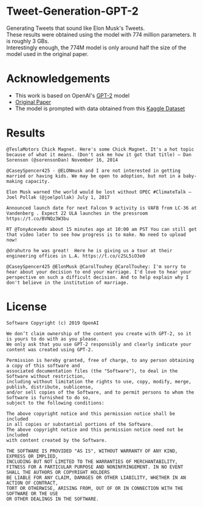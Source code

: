# Tweet-Generation-GPT-2
Generating Tweets that sound like Elon Musk's Tweets. <br/>
These results were obtained using the model with 774 million parameters. It is roughly 3 GBs. <br/>
Interestingly enough, the 774M model is only around half the size of the model used in the original paper.

# Acknowledgements
* This work is based on OpenAI's [GPT-2](https://github.com/openai/gpt-2) model
* [Original Paper](https://cdn.openai.com/better-language-models/language_models_are_unsupervised_multitask_learners.pdf)
* The model is prompted with data obtained from this [Kaggle Dataset](https://www.kaggle.com/kulgen/elon-musks-tweets)

# Results
```
@TeslaMotors Chick Magnet. Here's some Chick Magnet. It's a hot topic because of what it means. (Don't ask me how it got that title) — Dan Sorenson (@sorensonDan) November 16, 2014
```
```
@CaseySpencer425 - @ELONmusk and I are not interested in getting married or having kids. We may be open to adoption, but not in a baby-making capacity.
```
```
Elon Musk warned the world would be lost without OPEC #ClimateTalk — Joel Pollak (@joelpollak) July 1, 2017
```
```
Announced launch date for next Falcon 9 activity is VAFB from LC-36 at Vandenberg . Expect 22 ULA launches in the pressroom https://t.co/BVNQz3W3bu
```
```
RT @TonyAcevedo about 15 minutes ago at 10:00 am PST You can still get that video later to see how progress is to make. No need to upload now!
```
```
@drahutro he was great!  Here he is giving us a tour at their engineering offices in L.A. https://t.co/c2SL5iO3e0
```
```
@CaseySpencer425 @ElonMusk @CarolTouhey @CarolTouhey: I'm sorry to hear about your decision to end your marriage. I'd love to hear your perspective on such a difficult decision. And to help explain why I don't believe in the institution of marriage.
```

# License

``` 
Software Copyright (c) 2019 OpenAI

We don’t claim ownership of the content you create with GPT-2, so it is yours to do with as you please.
We only ask that you use GPT-2 responsibly and clearly indicate your content was created using GPT-2.

Permission is hereby granted, free of charge, to any person obtaining a copy of this software and
associated documentation files (the "Software"), to deal in the Software without restriction,
including without limitation the rights to use, copy, modify, merge, publish, distribute, sublicense,
and/or sell copies of the Software, and to permit persons to whom the Software is furnished to do so,
subject to the following conditions:

The above copyright notice and this permission notice shall be included
in all copies or substantial portions of the Software.
The above copyright notice and this permission notice need not be included
with content created by the Software.

THE SOFTWARE IS PROVIDED "AS IS", WITHOUT WARRANTY OF ANY KIND, EXPRESS OR IMPLIED,
INCLUDING BUT NOT LIMITED TO THE WARRANTIES OF MERCHANTABILITY,
FITNESS FOR A PARTICULAR PURPOSE AND NONINFRINGEMENT. IN NO EVENT SHALL THE AUTHORS OR COPYRIGHT HOLDERS
BE LIABLE FOR ANY CLAIM, DAMAGES OR OTHER LIABILITY, WHETHER IN AN ACTION OF CONTRACT,
TORT OR OTHERWISE, ARISING FROM, OUT OF OR IN CONNECTION WITH THE SOFTWARE OR THE USE
OR OTHER DEALINGS IN THE SOFTWARE. 
```
